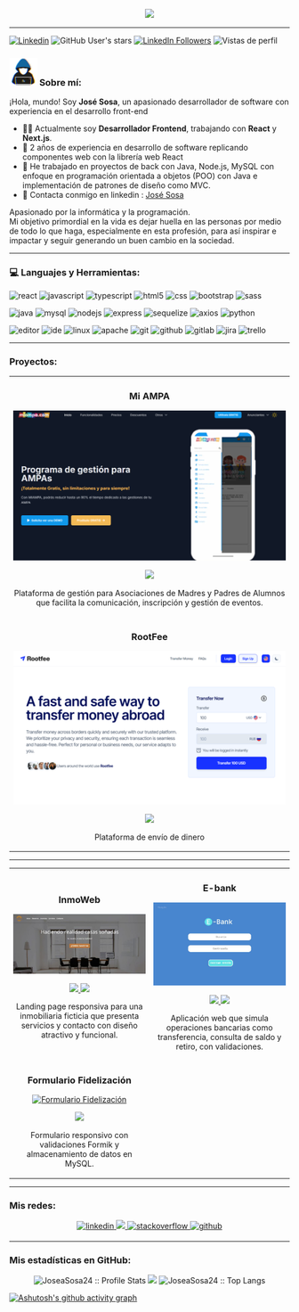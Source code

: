 <!--
**JoseaSosa24/JoseaSosa24** is a ✨ _special_ ✨ repository because its `README.md` (this file) appears on your GitHub profile.

Here are some ideas to get you started:

- 🔭 I’m currently working on ...
- 🌱 I’m currently learning ...
- 👯 I’m looking to collaborate on ...
- 🤔 I’m looking for help with ...
- 💬 Ask me about ...
- 📫 How to reach me: ...
- 😄 Pronouns: ...
- ⚡ Fun fact: ...
-->

<p align="center"><img src="https://i.imgur.com/A6bWGFl.gif"/></p>
<!--<p align="center"> 
  Visitor count<br>
  <img src="https://profile-counter.glitch.me/JoseaSosa24/count.svg" />
</p>-->


---
[![Linkedin](https://img.shields.io/badge/-LinkedIn-blue?style=flat&logo=Linkedin&logoColor=white)](https://www.linkedin.com/in/joseasosa24/)
![GitHub User's stars](https://img.shields.io/github/stars/joseasosa24)
[![LinkedIn Followers](https://img.shields.io/badge/In-5,000-blue?style=flat-square&logo=linkedin)](https://www.linkedin.com/in/joseasosa24/)
![Vistas de perfil](https://komarev.com/ghpvc/?username=joseasosa24)

### <picture><img src = "https://github.com/0xAbdulKhalid/0xAbdulKhalid/raw/main/assets/mdImages/about_me.gif" width = 50px></picture> **Sobre mí:**


<p width="45%" align="left">
¡Hola, mundo! Soy <b>José Sosa</b>, un apasionado desarrollador de software con experiencia en el desarrollo front-end
  <ul>
    <li>👨‍💻 Actualmente soy <b>Desarrollador Frontend</b>, trabajando con <b>React</b> y <b>Next.js</b>.</li>
    <!--<li>🏢 I'm working for <b>Infomaniak Network</b> & <b>LinIT</b></li>-->
    <li>🌱 2 años de experiencia en desarrollo de software replicando componentes web con la librería web React</b></li>
    <li>💬 He trabajado en proyectos de back con Java, Node.js, MySQL con enfoque en programación orientada a objetos (POO) con Java e implementación de patrones de diseño como MVC.</li>
    <li>📮 Contacta conmigo en linkedin : <a href="https://www.linkedin.com/in/joseasosa24/" target="_blank">José Sosa</a>
  <p>
  </ul>
Apasionado por la informática y la programación.
<br> Mi objetivo primordial en la vida es dejar huella en las personas por medio de todo lo que haga, especialmente en esta profesión, 
para así inspirar e impactar y seguir generando un buen cambio en la sociedad.<br>

</p>
<!--[![Gmail](https://img.shields.io/badge/-Gmail-c14438?style=flat&logo=Gmail&logoColor=white)](mailto:Fernando.Roldan.Zafra@gmail.com)-->

---
### :computer: Languajes y Herramientas:
<p align="left"> 
  <img src="https://img.shields.io/badge/React-20232A?style=for-the-badge&logo=react&logoColor=61DAFB" alt="react" /> 
  <img src="https://img.shields.io/badge/JavaScript-323330?style=for-the-badge&logo=javascript&logoColor=F7DF1E" alt="javascript" />
  <img src="https://img.shields.io/badge/TypeScript-007ACC?style=for-the-badge&logo=typescript&logoColor=white" alt="typescript" />
  <img src="https://img.shields.io/badge/HTML5-E34F26?style=for-the-badge&logo=html5&logoColor=white" alt="html5" />
  <img src="https://img.shields.io/badge/CSS3-1572B6?style=for-the-badge&logo=css3&logoColor=white" alt="css" />
  <img src="https://img.shields.io/badge/Bootstrap-563D7C?style=for-the-badge&logo=bootstrap&logoColor=white" alt="bootstrap" />
  <img src="https://img.shields.io/badge/SASS-hotpink.svg?style=for-the-badge&logo=SASS&logoColor=white" alt="sass" />
</p>
<p align="left"> 
  <img src="https://img.shields.io/badge/java-%23ED8B00.svg?style=for-the-badge&logo=openjdk&logoColor=white" alt="java" />
  <img src="https://img.shields.io/badge/MySQL-005C84?style=for-the-badge&logo=mysql&logoColor=white" alt="mysql" /> 
  <img src="https://img.shields.io/badge/Node%20js-339933?style=for-the-badge&logo=nodedotjs&logoColor=white" alt="nodejs" />
  <img src="https://img.shields.io/badge/Express%20js-000000?style=for-the-badge&logo=express&logoColor=white" alt="express" />
  <img src="https://img.shields.io/badge/Sequelize-52B0E7?style=for-the-badge&logo=Sequelize&logoColor=white" alt="sequelize" />
  <img src="https://img.shields.io/badge/axios-671ddf?&style=for-the-badge&logo=axios&logoColor=white" alt="axios" />
  <img src="https://img.shields.io/badge/Python-FFD43B?style=for-the-badge&logo=python&logoColor=blue" alt="python" />
  
</p>
<p align="left"> 
  <img src="https://img.shields.io/badge/VSCode-0078D4?style=for-the-badge&logo=visual%20studio%20code&logoColor=white" alt="editor" />
  <img src="https://img.shields.io/badge/IntelliJIDEA-000000.svg?style=for-the-badge&logo=intellij-idea&logoColor=white" alt="ide" /> 
  <img src="https://img.shields.io/badge/Linux-FCC624?style=for-the-badge&logo=linux&logoColor=black" alt="linux" />
  <img src="https://img.shields.io/badge/apache-%23D42029.svg?style=for-the-badge&logo=apache&logoColor=white" alt="apache" />
  <img src="https://img.shields.io/badge/git-%23F05033.svg?style=for-the-badge&logo=git&logoColor=white" alt="git" />
  <img src="https://img.shields.io/badge/github-%23121011.svg?style=for-the-badge&logo=github&logoColor=white" alt="github" />
  <img src="https://img.shields.io/badge/gitlab-%23181717.svg?style=for-the-badge&logo=gitlab&logoColor=white" alt="gitlab" />
  <img src="https://img.shields.io/badge/Jira-0052CC?style=for-the-badge&logo=Jira&logoColor=white" alt="jira" />
  <img src="https://img.shields.io/badge/Trello-0052CC?style=for-the-badge&logo=trello&logoColor=white" alt="trello" />
</p>

---

### Proyectos:

<div align="center">
  <table>
    <tr>
      <td width="100%">
        <h3 align="center">Mi AMPA</h3>
        <div align="center">
          <a href="https://miampa.com/" target="_blank">
            <img src="https://github.com/JoseaSosa24/JoseaSosa24/blob/main/Imagenes/vitaprevia-miampa.png" width="100%" alt="Mi AMPA"></a>
          <p>
            <a href="https://miampa.com/" target="_blank">
              <img src="https://img.shields.io/badge/-Website-green?style=for-the-badge&color=4280ce">
            </a>
          </p>
          <p>Plataforma de gestión para Asociaciones de Madres y Padres de Alumnos que facilita la comunicación, inscripción y gestión de eventos.</p>
        </div>
      </td>
    </tr>
    <tr>
      <td width="100%">
        <h3 align="center">RootFee</h3>
        <div align="center">
          <a href="https://rootfee.com/" target="_blank">
            <img src="https://github.com/JoseaSosa24/JoseaSosa24/blob/main/Imagenes/vitaprevia-rootfee.png" width="100%" alt="RootFee"></a>
          <p>
            <a href="https://rootfee.com/" target="_blank">
              <img src="https://img.shields.io/badge/-Website-green?style=for-the-badge&color=4280ce">
            </a>
          </p>
          <p>Plataforma de envío de dinero</p>
        </div>
      </td>
    </tr>
  </table>
</div>

---

<div align="center">
  <table>
    <tr>
      <td width="50%">
        <h3 align="center">InmoWeb</h3>
        <div align="center">
          <a href="https://joseasosa24.github.io/web-inmobiliaria/" target="_blank">
            <img src="https://github.com/JoseaSosa24/JoseaSosa24/blob/main/Imagenes/vitaprevia-inmoweb.jpg" width="100%" alt="InmoWeb"></a>
          <p>
            <a href="https://github.com/JoseaSosa24/web-inmobiliaria" target="_blank">
              <img src="https://img.shields.io/badge/CÓDIGO-ff9?style=for-the-badge&logo=github&logoColor=black">
            </a>
            <a href="https://joseasosa24.github.io/web-inmobiliaria/" target="_blank">
              <img src="https://img.shields.io/badge/-Website-green?style=for-the-badge&color=bf7839">
            </a>
          </p>
          <p>Landing page responsiva para una inmobiliaria ficticia que presenta servicios y contacto con diseño atractivo y funcional.</p>
        </div>
      </td>
      <td width="50%">
        <h3 align="center">E-bank</h3>
        <div align="center">
          <a href="https://e-bank1.netlify.app/" target="_blank">
            <img src="https://github.com/JoseaSosa24/JoseaSosa24/blob/main/Imagenes/vistaprevia-ebank.jpg" width="100%" alt="E-bank"></a>
          <p>
            <a href="https://github.com/JoseaSosa24/e-bank" target="_blank">
              <img src="https://img.shields.io/badge/CÓDIGO-ff9?style=for-the-badge&logo=github&logoColor=black">
            </a>
            <a href="https://e-bank1.netlify.app/" target="_blank">
              <img src="https://img.shields.io/badge/-Website-green?style=for-the-badge&color=4280ce">
            </a>
          </p>
          <p>Aplicación web que simula operaciones bancarias como transferencia, consulta de saldo y retiro, con validaciones.</p>
        </div>
      </td>
    </tr>
    <tr>
      <td width="50%">
        <h3 align="center">Formulario Fidelización</h3>
        <div align="center">
          <a href="https://github.com/JoseaSosa24/formulario-fidelizacion" target="_blank">
            <img src="https://i.postimg.cc/zDMvrg9h/Formulario-fidelizacion.png" width="100%" alt="Formulario Fidelización"></a>
          <p>
            <a href="https://github.com/JoseaSosa24/formulario-fidelizacion" target="_blank">
              <img src="https://img.shields.io/badge/CÓDIGO-ff9?style=for-the-badge&logo=github&logoColor=black">
            </a>
          </p>
          <p>Formulario responsivo con validaciones Formik y almacenamiento de datos en MySQL.</p>
        </div>
      </td>
    </tr>
  </table>
</div>


---

### Mis redes:

<div align="center">
  <a href="https://www.linkedin.com/in/joseasosa24/" target="_blank">
  <img src=https://img.shields.io/badge/linkedin-%231E77B5.svg?&style=for-the-badge&logo=linkedin&logoColor=white alt=linkedin style="margin-bottom: 5px;" />
  </a>
  <a href="https://www.instagram.com/joseasosa24/" target="_blank">
  <img src="https://img.shields.io/badge/Instagram-E4405F?style=for-the-badge&logo=instagram&logoColor=white" />
  </a>
  <a href="https://es.stackoverflow.com/users/311382/jose-sosa" target="_blank">
  <img src=https://img.shields.io/badge/stackoverflow-%23F28032.svg?&style=for-the-badge&logo=stackoverflow&logoColor=white alt=stackoverflow style="margin-bottom: 5px;" />
  </a>
  <a href="https://github.com/joseasosa24" target="_blank">
  <img src=https://img.shields.io/badge/github-%2324292e.svg?&style=for-the-badge&logo=github&logoColor=white alt=github style="margin-bottom: 5px;" />
  </a>  
</div>  

---

### Mis estadísticas en GitHub:

<p align="center">
      <img src="https://github-readme-stats.vercel.app/api?username=JoseaSosa24&show_icons=true&hide_border=true&title_color=47b5ff&icon_color=256D85&text_color=c9d1d9&bg_color=0d1117" alt="JoseaSosa24 :: Profile Stats" />
      <img height="auto" src="https://github-readme-streak-stats.herokuapp.com/?user=JoseaSosa24&theme=black-ice&hide_border=true&stroke=06283d&background=0D1117&ring=47b5ff&fire=256d85&currStreakLabel=47b5ff"/>
      <img src="https://github-readme-stats.vercel.app/api/top-langs/?username=JoseaSosa24&layout=compact&title_color=47b5ff&bg_color=0d1117&hide_border=true&text_color=ffffff"" alt="JoseaSosa24 :: Top Langs" />
      
  [![Ashutosh's github activity graph](https://github-readme-activity-graph.cyclic.app/graph?username=JoseaSosa24&theme=react-dark)](https://github.com/ashutosh00710/github-readme-activity-graph)
</p>
<!--<p align="center"></p>-->

